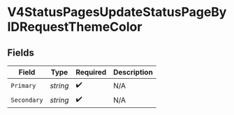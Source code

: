 # V4StatusPagesUpdateStatusPageByIDRequestThemeColor


## Fields

| Field              | Type               | Required           | Description        |
| ------------------ | ------------------ | ------------------ | ------------------ |
| `Primary`          | *string*           | :heavy_check_mark: | N/A                |
| `Secondary`        | *string*           | :heavy_check_mark: | N/A                |